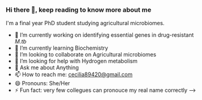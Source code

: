 ### Hi there 👋, keep reading to know more about me

I'm a final year PhD student studying agricultural microbiomes.

- 🔭 I’m currently working on identifying essential genes in drug-resistant _M.tb_
- 🌱 I’m currently learning Biochemistry
- 👯 I’m looking to collaborate on Agricultural microbiomes
- 🤔 I’m looking for help with Hydrogen metabolism
- 💬 Ask me about Anything
- 📫 How to reach me: cecilia89420@gmail.com 
- 😄 Pronouns: She/Her
- ⚡ Fun fact: very few collegues can pronouce my real name correctly 
-->
